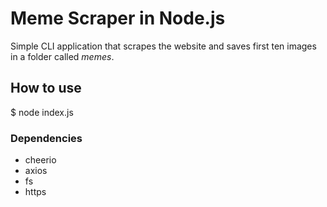 # Meme Scraper in Node.js

Simple CLI application that scrapes the website and saves first ten images in a folder called _memes_.

## How to use

$ node index.js

### Dependencies

- cheerio
- axios
- fs
- https
